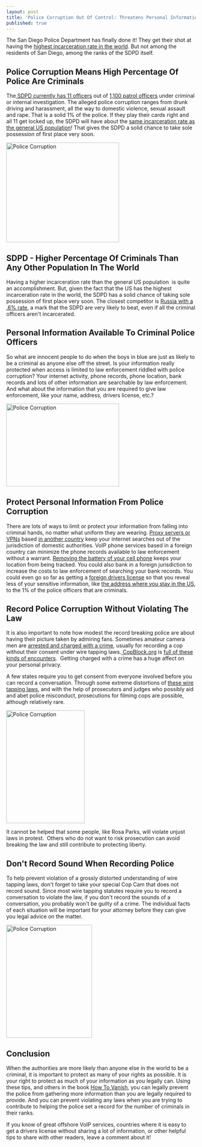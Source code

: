 ```yaml
---
layout: post
title: 'Police Corruption Out Of Control: Threatens Personal Information'
published: true
---
```

<p>The San Diego Police Department has finally done it! They get their shot at having the <a title="Police Corruption" href="http://www.howtovanish.com/2011/05/police-corruption-out-of-control-threatens-personal-information/" target="_blank">highest incarceration rate in the world</a>. But not among the residents of San Diego, among the ranks of the SDPD itself.</p>
<h2>Police Corruption Means High Percentage Of Police Are Criminals</h2>
<p>The<a href="http://www.voiceofsandiego.org/data-drive/article_02f549a8-889c-11e0-81ed-001cc4c002e0.html" target="_blank"> SDPD currently has 11 officers</a> out of <a href="http://www.sdblue.net/" target="_blank">1,100 patrol officers</a> under criminal or internal investigation. The alleged police corruption ranges from drunk driving and harassment, all the way to domestic violence, sexual assault and rape. That is a solid 1% of the police. If they play their cards right and all 11 get locked up, the SDPD will have about the <a href="http://en.wikipedia.org/wiki/Incarceration_in_the_United_States" target="_blank">same incarceration rate as the general US population</a>! That gives the SDPD a solid chance to take sole possession of first place very soon.</p>
<p><a href="http://www.howtovanish.com/wp-content/uploads/2011/05/agent1.jpg"><img class="aligncenter size-medium wp-image-2752" title="Police Corruption1" src="{{ site.baseurl }}/images/agent1-300x265.jpg" alt="Police Corruption" width="300" height="265" /></a></p>
<h2>SDPD - Higher Percentage Of Criminals Than Any Other Population In The World</h2>
<p>Having a higher incarceration rate than the general US population  is quite an accomplishment. But, given the fact that the US has the highest incarceration rate in the world, the SDPD has a solid chance of taking sole possession of first place very soon. The closest competitor is <a href="http://www.nccd-crc.org/nccd/pubs/2006nov_factsheet_incarceration.pdf" target="_blank">Russia with a .6% rate</a>, a mark that the SDPD are very likely to beat, even if all the criminal officers aren't incarcerated.</p>
<h2>Personal Information Available To Criminal Police Officers</h2>
<p>So what are innocent people to do when the boys in blue are just as likely to be a criminal as anyone else off the street. Is your information really protected when access is limited to law enforcement riddled with police corruption? Your internet activity, phone records, phone location, bank records and lots of other information are searchable by law enforcement. And what about the information that you are required to give law enforcement, like your name, address, drivers license, etc.?</p>
<p><a href="http://www.howtovanish.com/wp-content/uploads/2011/05/swat.jpg"><img class="aligncenter size-medium wp-image-2753" title="Police Corruption 2" src="{{ site.baseurl }}/images/swat-300x220.jpg" alt="Police Corruption" width="300" height="220" /></a></p>
<h2>Protect Personal Information From Police Corruption</h2>
<p>There are lots of ways to limit or protect your information from falling into criminal hands, no matter what uniform they are wearing. <a title="anonymous web surfing" href="http://www.howtovanish.com/2009/08/anonymous-web-surfing/" target="_blank">Proxy servers or VPNs</a> based <a href="http://www.howtovanish.com/IdentityCloaker">in another country</a> keep your internet searches out of the jurisdiction of domestic authorities. VoIP phone services based in a foreign country can minimize the phone records available to law enforcement without a warrant. <a title="cell phone security" href="http://www.howtovanish.com/2010/01/cell-phone-security-mobile-phone-taps/" target="_blank">Removing the battery of your cell phone</a> keeps your location from being tracked. You could also bank in a foreign jurisdiction to increase the costs to law enforcement of searching your bank records. You could even go so far as getting a <a title="foreign drivers license" href="http://www.howtovanish.com/2011/05/foreign-drivers-license-protects-families/" target="_blank">foreign drivers license</a> so that you reveal less of your sensitive information, like <a title="keep your home address to yourself" href="http://www.howtovanish.com/2010/04/keep-address-private/" target="_blank">the address where you stay in the US</a>, to the 1% of the police officers that are criminals.</p>
<h2>Record Police Corruption Without Violating The Law</h2>
<p>It is also important to note how modest the record breaking police are about having their picture taken by admiring fans. Sometimes amateur camera men are <a href="http://gizmodo.com/5553765/are-cameras-the-new-guns" target="_blank">arrested and charged with a crime</a>, usually for recording a cop without their consent under wire tapping laws.<a href="http://www.copblock.org/" target="_blank"> CopBlock.org</a> is <a title="Cop Block" href="http://www.copblock.org/4826/nine-incidents-added-to-war-on-cameras-map/" target="_blank">full of these kinds of encounters</a>.  Getting charged with a crime has a huge affect on your personal privacy.</p>
<p>A few states require you to get consent from everyone involved before you can record a conversation. Through some extreme distortions of <a href="http://www.ncsl.org/default.aspx?tabid=13492" target="_blank">these wire tapping laws</a>, and with the help of prosecutors and judges who possibly aid and abet police misconduct, prosecutions for filming cops are possible, although relatively rare.</p>
<p><a href="http://www.howtovanish.com/wp-content/uploads/2011/05/Fat-Cop-Fat_500x500.jpg"><img class="aligncenter size-medium wp-image-2754" title="Police Corruption 3" src="{{ site.baseurl }}/images/Fat-Cop-Fat_500x500-208x300.jpg" alt="Police Corruption" width="208" height="300" /></a></p>
<p>It cannot be helped that some people, like Rosa Parks, will violate unjust laws in protest.  Others who do not want to risk prosecution can avoid breaking the law and still contribute to protecting liberty.</p>
<h2>Don't Record Sound When Recording Police</h2>
<p>To help prevent violation of a grossly distorted understanding of wire tapping laws, don't forget to take your special Cop Cam that does not record sound. Since most wire tapping statutes require you to record a conversation to violate the law, if you don't record the sounds of a conversation, you probably won't be guilty of a crime. The individual facts of each situation will be important for your attorney before they can give you legal advice on the matter.</p>
<p><a href="http://www.howtovanish.com/wp-content/uploads/2011/05/hiding-behind-a-pole-fat-cop-hiding-behind-pole-demotivational-poster-1278398589.jpg"><img class="aligncenter size-medium wp-image-2755" title="Police Corruption 4" src="{{ site.baseurl }}/images/hiding-behind-a-pole-fat-cop-hiding-behind-pole-demotivational-poster-1278398589-228x300.jpg" alt="Police Corruption" width="228" height="300" /></a></p>
<h2>Conclusion</h2>
<p>When the authorities are more likely than anyone else in the world to be a criminal, it is important to protect as many of your rights as possible. It is your right to protect as much of your information as you legally can. Using these tips, and others in the book <a href="http://www.howtovanish.com/htvbookaddtocart">How To Vanish</a>, you can legally prevent the police from gathering more information than you are legally required to provide. And you can prevent violating any laws when you are trying to contribute to helping the police set a record for the number of criminals in their ranks.</p>
<p>If you know of great offshore VoIP services, countries where it is easy to get a drivers license without sharing a lot of information, or other helpful tips to share with other readers, leave a comment about it!</p>
